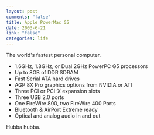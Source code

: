 ```yaml
--- 
layout: post
comments: "false"
title: Apple PowerMac G5
date: 2003-6-21
link: "false"
categories: life
---
```

The world's fastest personal computer.
<ul>
	<li>1.6GHz, 1.8GHz, or Dual 2GHz PowerPC G5 processors</li>
	<li>Up to 8GB of DDR SDRAM</li>
	<li>Fast Serial ATA hard drives</li>
	<li>AGP 8X Pro graphics options from NVIDIA or ATI</li>
	<li>Three PCI or PCI-X expansion slots</li>
	<li>Three USB 2.0 ports</li>
	<li>One FireWire 800, two FireWire 400 Ports</li>
	<li>Bluetooth &amp; AirPort Extreme ready</li>
	<li>Optical and analog audio in and out</li>
</ul>
Hubba hubba.
